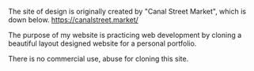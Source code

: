 The site of design is originally created by "Canal Street Market", which is down below.
https://canalstreet.market/

The purpose of my website is practicing web development by cloning a beautiful layout designed website for
a personal portfolio.

There is no commercial use, abuse for cloning this site.
